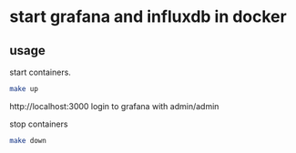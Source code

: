 # start grafana and influxdb in docker

## usage

start containers.

```bash
make up
```

http://localhost:3000 login to grafana with admin/admin

stop containers

```bash
make down
```
